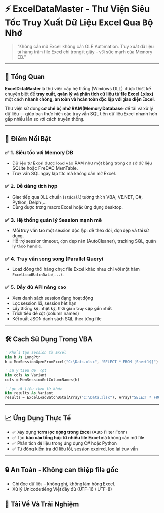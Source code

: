 # ⚡ **ExcelDataMaster - Thư Viện Siêu Tốc Truy Xuất Dữ Liệu Excel Qua Bộ Nhớ**

> “Không cần mở Excel, không cần OLE Automation. Truy xuất dữ liệu từ hàng trăm file Excel chỉ trong ít giây – với sức mạnh của Memory DB.”

---

## 📌 **Tổng Quan**

**ExcelDataMaster** là thư viện cấp hệ thống (Windows DLL), được thiết kế chuyên biệt để **truy xuất, quản lý và phân tích dữ liệu từ file Excel (.xlsx)** một cách **nhanh chóng, an toàn và hoàn toàn độc lập với giao diện Excel**.

Thư viện sử dụng **cơ chế bộ nhớ RAM (Memory Database)** để tải và xử lý dữ liệu — giúp bạn thực hiện các truy vấn SQL trên dữ liệu Excel nhanh hơn gấp nhiều lần so với cách truyền thống.

---

## 🚀 **Điểm Nổi Bật**

### ✅ **1. Siêu tốc với Memory DB**

* Dữ liệu từ Excel được load vào RAM như một bảng trong cơ sở dữ liệu SQLite hoặc FireDAC MemTable.
* Truy vấn SQL ngay lập tức mà không cần mở Excel.

### ✅ **2. Dễ dàng tích hợp**

* Giao tiếp qua DLL chuẩn (`stdcall`) tương thích VBA, VB.NET, C#, Python, Delphi,...
* Dùng được trong macro Excel hoặc ứng dụng desktop.

### ✅ **3. Hệ thống quản lý Session mạnh mẽ**

* Mỗi truy vấn tạo một session độc lập: dễ theo dõi, dọn dẹp và tái sử dụng.
* Hỗ trợ session timeout, dọn dẹp nền (AutoCleaner), tracking SQL, quản lý theo handle.

### ✅ **4. Truy vấn song song (Parallel Query)**

* Load đồng thời hàng chục file Excel khác nhau chỉ với một hàm `ExcelLoadBatchData(...)`.

### ✅ **5. Đầy đủ API nâng cao**

* Xem danh sách session đang hoạt động
* Lọc session lỗi, session hết hạn
* Lấy thống kê, nhật ký, thời gian truy cập gần nhất
* Trích tiêu đề cột (column names)
* Kết xuất JSON danh sách SQL theo từng file

---

## 🛠️ **Cách Sử Dụng Trong VBA**

```vb
' Khởi tạo session từ Excel
Dim h As LongPtr
h = MemSessionOpenFromExcel("C:\Data.xlsx", "SELECT * FROM [Sheet1$]")

' Lấy tiêu đề cột
Dim cols As Variant
cols = MemSessionGetColumnNames(h)

' Lọc dữ liệu theo từ khóa
Dim results As Variant
results = ExcelLoadBatchData(Array("C:\Data.xlsx"), Array("SELECT * FROM [Sheet1$] WHERE [Name] LIKE '%John%'"), Array(True))
```

---

## 📈 **Ứng Dụng Thực Tế**

* ✅ Xây dựng **form lọc động trong Excel** (Auto Filter Form)
* ✅ Tạo **báo cáo tổng hợp từ nhiều file Excel** mà không cần mở file
* ✅ Phân tích dữ liệu trong ứng dụng C# hoặc Python
* ✅ Tự động kiểm tra dữ liệu lỗi, session expired, log lại truy vấn

---

## 🔒 **An Toàn - Không can thiệp file gốc**

* Chỉ đọc dữ liệu – không ghi, không làm hỏng Excel.
* Xử lý Unicode tiếng Việt đầy đủ (UTF-16 / UTF-8)

## 🌟 **Tải Về Và Trải Nghiệm**

